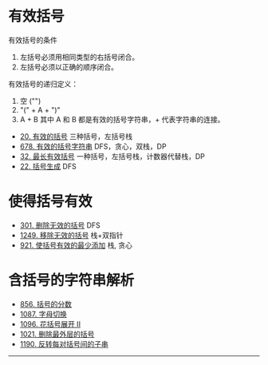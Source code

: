 

# 有效括号
有效括号的条件
1. 左括号必须用相同类型的右括号闭合。
2. 左括号必须以正确的顺序闭合。

有效括号的递归定义：
1. 空 ("")
2. "(" + A + ")" 
3. A + B
其中 A 和 B 都是有效的括号字符串，+ 代表字符串的连接。

- [20. 有效的括号](https://leetcode-cn.com/problems/valid-parentheses/) 三种括号，左括号栈
- [678. 有效的括号字符串](https://leetcode-cn.com/problems/valid-parenthesis-string/) DFS，贪心，双栈，DP
- [32. 最长有效括号](https://leetcode-cn.com/problems/longest-valid-parentheses/) 一种括号，左括号栈，计数器代替栈，DP
- [22. 括号生成](https://leetcode-cn.com/problems/generate-parentheses/) DFS

# 使得括号有效
- [301. 删除无效的括号](https://leetcode-cn.com/problems/remove-invalid-parentheses/)  DFS
- [1249. 移除无效的括号](https://leetcode-cn.com/problems/minimum-remove-to-make-valid-parentheses/)  栈+双指针
- [921. 使括号有效的最少添加](https://leetcode-cn.com/problems/minimum-add-to-make-parentheses-valid/) 栈, 贪心

# 含括号的字符串解析
- [856. 括号的分数](https://leetcode-cn.com/problems/score-of-parentheses/)  
- [1087. 字母切换](https://leetcode-cn.com/problems/brace-expansion/)  
- [1096. 花括号展开 II](https://leetcode-cn.com/problems/brace-expansion-ii/)  
- [1021. 删除最外层的括号](https://leetcode-cn.com/problems/remove-outermost-parentheses/)  
- [1190. 反转每对括号间的子串](https://leetcode-cn.com/problems/reverse-substrings-between-each-pair-of-parentheses/)  

---

